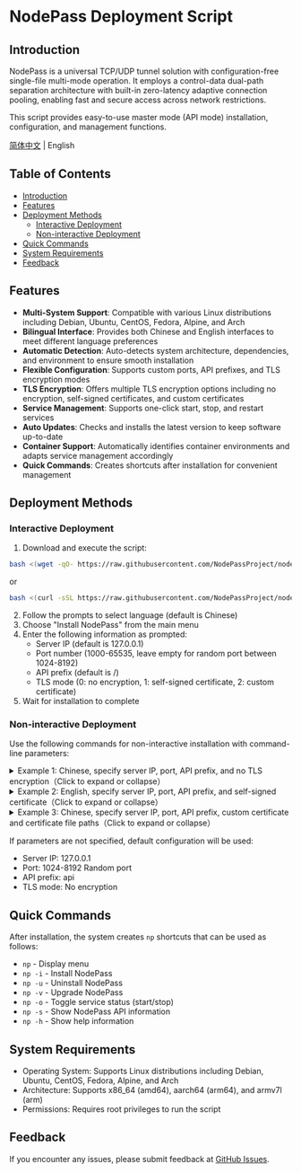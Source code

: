 # NodePass Deployment Script

## Introduction

NodePass is a universal TCP/UDP tunnel solution with configuration-free single-file multi-mode operation. It employs a control-data dual-path separation architecture with built-in zero-latency adaptive connection pooling, enabling fast and secure access across network restrictions.

This script provides easy-to-use master mode (API mode) installation, configuration, and management functions.

[简体中文](README.md) | English

## Table of Contents
- [Introduction](#introduction)
- [Features](#features)
- [Deployment Methods](#deployment-methods)
  - [Interactive Deployment](#interactive-deployment)
  - [Non-interactive Deployment](#non-interactive-deployment)
- [Quick Commands](#quick-commands)
- [System Requirements](#system-requirements)
- [Feedback](#feedback)

## Features

- **Multi-System Support**: Compatible with various Linux distributions including Debian, Ubuntu, CentOS, Fedora, Alpine, and Arch
- **Bilingual Interface**: Provides both Chinese and English interfaces to meet different language preferences
- **Automatic Detection**: Auto-detects system architecture, dependencies, and environment to ensure smooth installation
- **Flexible Configuration**: Supports custom ports, API prefixes, and TLS encryption modes
- **TLS Encryption**: Offers multiple TLS encryption options including no encryption, self-signed certificates, and custom certificates
- **Service Management**: Supports one-click start, stop, and restart services
- **Auto Updates**: Checks and installs the latest version to keep software up-to-date
- **Container Support**: Automatically identifies container environments and adapts service management accordingly
- **Quick Commands**: Creates shortcuts after installation for convenient management

## Deployment Methods

### Interactive Deployment

1. Download and execute the script:

```bash
bash <(wget -qO- https://raw.githubusercontent.com/NodePassProject/nodepass-core/main/np.sh)
```

or

```bash
bash <(curl -sSL https://raw.githubusercontent.com/NodePassProject/nodepass-core/main/np.sh)
```

2. Follow the prompts to select language (default is Chinese)
3. Choose "Install NodePass" from the main menu
4. Enter the following information as prompted:
   - Server IP (default is 127.0.0.1)
   - Port number (1000-65535, leave empty for random port between 1024-8192)
   - API prefix (default is /)
   - TLS mode (0: no encryption, 1: self-signed certificate, 2: custom certificate)
5. Wait for installation to complete

### Non-interactive Deployment

Use the following commands for non-interactive installation with command-line parameters:

<details>
    <summary> Example 1: Chinese, specify server IP, port, API prefix, and no TLS encryption（Click to expand or collapse）</summary>
<br>

```bash
bash <(curl -sSL https://raw.githubusercontent.com/NodePassProject/nodepass-core/main/np.sh) \
  -i \
  --language zh \
  --server_ip 127.0.0.1 \
  --user_port 18080 \
  --prefix api \
  --tls_mode 0
```
</details>

<details>
    <summary> Example 2: English, specify server IP, port, API prefix, and self-signed certificate（Click to expand or collapse）</summary>
<br>
  
```bash
bash <(curl -sSL https://raw.githubusercontent.com/NodePassProject/nodepass-core/main/np.sh) \
  -i \
  --language en \
  --server_ip localhost \
  --user_port 18080 \
  --prefix api \
  --tls_mode 1
```
</details>

<details>
    <summary> Example 3: Chinese, specify server IP, port, API prefix, custom certificate and certificate file paths（Click to expand or collapse）</summary>
<br>

```bash
bash <(curl -sSL https://raw.githubusercontent.com/NodePassProject/nodepass-core/main/np.sh) \
  -i \
  --language zh \
  --server_ip 1.2.3.4 \
  --user_port 18080 \
  --prefix api \
  --tls_mode 2 \
  --cert_file /tmp/cert.pem \
  --key_file /tmp/key.pem
```
</details>

If parameters are not specified, default configuration will be used:
- Server IP: 127.0.0.1
- Port: 1024-8192 Random port
- API prefix: api
- TLS mode: No encryption

## Quick Commands

After installation, the system creates `np` shortcuts that can be used as follows:

- `np` - Display menu
- `np -i` - Install NodePass
- `np -u` - Uninstall NodePass
- `np -v` - Upgrade NodePass
- `np -o` - Toggle service status (start/stop)
- `np -s` - Show NodePass API information
- `np -h` - Show help information

## System Requirements

- Operating System: Supports Linux distributions including Debian, Ubuntu, CentOS, Fedora, Alpine, and Arch
- Architecture: Supports x86_64 (amd64), aarch64 (arm64), and armv7l (arm)
- Permissions: Requires root privileges to run the script

## Feedback

If you encounter any issues, please submit feedback at [GitHub Issues](https://github.com/NodePassProject/nodepass-core/issues).
        

